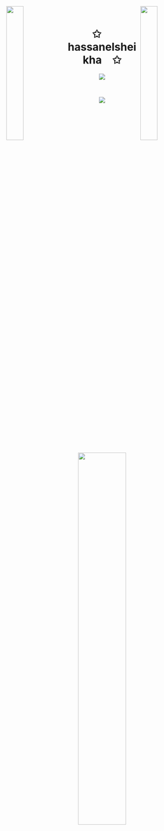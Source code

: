 <img align="left" src="https://user-images.githubusercontent.com/65187002/144930161-2f783401-8d27-4fdf-a2f7-cc0ba32f1f1f.gif" width="30%" style="display:inline;"><img align="right" src="https://user-images.githubusercontent.com/65187002/144930161-2f783401-8d27-4fdf-a2f7-cc0ba32f1f1f.gif" width="30%" style="display:inline;">
<br>
<p align="center">
    <h1 align="center">✩&emsp;hassanelsheikha&emsp;✩</h1>
</p>
<p align="center">
    <img src="https://readme-typing-svg.herokuapp.com/?lines=Hello.+I'm+Hassan.;Welcome+to+my+profile!;Have+a+look+around!&font=Fira%20Code&color=%23D62F79&center=true&width=280&height=50">
</p>
<br>
<p align="center">
    <img id="preview" src="https://komarev.com/ghpvc/?username=hassanelsheikha&color=grey">
<!---
</p>
<p align="center">
    <a href="https://leetcode.com/drknzz/"><img width="48%" src="https://leetcode.card.workers.dev/drknzz?theme=dark&font=baloo&extension=null&border=2&border_radius=8"></a>
-->
    <a href="https://github.com/hassanelsheikha"><img width="50%" src="https://github-readme-stats.vercel.app/api/top-langs/?username=hassanelsheikha&theme=dark&layout=compact&langs_count=5&bg_color=101010&hide_title=true"></a>
</p>

